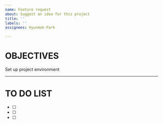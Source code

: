 ```yaml
---
name: Feature request
about: Suggest an idea for this project
title: ''
labels: ''
assignees: Hyunmok-Park

---
```


# **OBJECTIVES**
Set up project environment

---

# **TO DO LIST**
- [ ]  
- [ ]  
- [ ]
